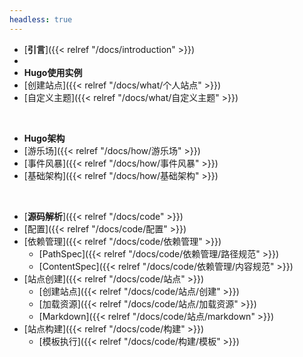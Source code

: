 ```yaml
---
headless: true
---
```


- [**引言**]({{< relref "/docs/introduction" >}})
- 
- **Hugo使用实例**
- [创建站点]({{< relref "/docs/what/个人站点" >}})
- [自定义主题]({{< relref "/docs/what/自定义主题" >}})
<br />

- **Hugo架构**
- [游乐场]({{< relref "/docs/how/游乐场" >}})
- [事件风暴]({{< relref "/docs/how/事件风暴" >}})
- [基础架构]({{< relref "/docs/how/基础架构" >}})
<br />

- [**源码解析**]({{< relref "/docs/code" >}})
- [配置]({{< relref "/docs/code/配置" >}})
- [依赖管理]({{< relref "/docs/code/依赖管理" >}})
  - [PathSpec]({{< relref "/docs/code/依赖管理/路径规范" >}})
  - [ContentSpec]({{< relref "/docs/code/依赖管理/内容规范" >}})
- [站点创建]({{< relref "/docs/code/站点" >}})
  - [创建站点]({{< relref "/docs/code/站点/创建" >}})
  - [加载资源]({{< relref "/docs/code/站点/加载资源" >}})
  - [Markdown]({{< relref "/docs/code/站点/markdown" >}})
- [站点构建]({{< relref "/docs/code/构建" >}})
  - [模板执行]({{< relref "/docs/code/构建/模板" >}})
<br />
